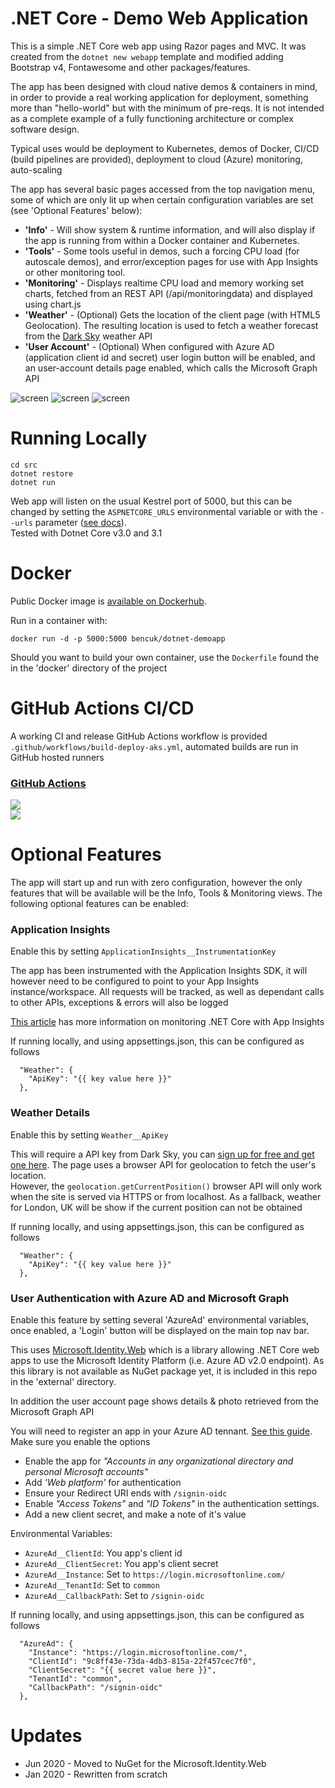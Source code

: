 # .NET Core - Demo Web Application
This is a simple .NET Core web app using Razor pages and MVC. It was created from the `dotnet new webapp` template and modified adding Bootstrap v4, Fontawesome and other packages/features.

The app has been designed with cloud native demos & containers in mind, in order to provide a real working application for deployment, something more than "hello-world" but with the minimum of pre-reqs. It is not intended as a complete example of a fully functioning architecture or complex software design.

Typical uses would be deployment to Kubernetes, demos of Docker, CI/CD (build pipelines are provided), deployment to cloud (Azure) monitoring, auto-scaling

The app has several basic pages accessed from the top navigation menu, some of which are only lit up when certain configuration variables are set (see 'Optional Features' below):

- **'Info'** - Will show system & runtime information, and will also display if the app is running from within a Docker container and Kubernetes.  
- **'Tools'** - Some tools useful in demos, such a forcing CPU load (for autoscale demos), and error/exception pages for use with App Insights or other monitoring tool.
- **'Monitoring'** - Displays realtime CPU load and memory working set charts, fetched from an REST API (/api/monitoringdata) and displayed using chart.js
- **'Weather'** - (Optional) Gets the location of the client page (with HTML5 Geolocation). The resulting location is used to fetch a weather forecast from the [Dark Sky](http://darksky.net) weather API
- **'User Account'** - (Optional) When configured with Azure AD (application client id and secret) user login button will be enabled, and an user-account details page enabled, which calls the Microsoft Graph API


![screen](https://user-images.githubusercontent.com/14982936/71717446-0bc47400-2e10-11ea-8db2-1db5b991d566.png)
![screen](https://user-images.githubusercontent.com/14982936/71717448-0bc47400-2e10-11ea-8bf0-5115d4c8c4a4.png)
![screen](https://user-images.githubusercontent.com/14982936/71717426-fea78500-2e0f-11ea-881f-ad9bd8adbfae.png)


# Running Locally 
```
cd src
dotnet restore
dotnet run
```

Web app will listen on the usual Kestrel port of 5000, but this can be changed by setting the `ASPNETCORE_URLS` environmental variable or with the `--urls` parameter ([see docs](https://docs.microsoft.com/en-us/aspnet/core/fundamentals/servers/kestrel?view=aspnetcore-3.1)).  
Tested with Dotnet Core v3.0 and 3.1


# Docker 
Public Docker image is [available on Dockerhub](https://hub.docker.com/r/bencuk/dotnet-demoapp/).  

Run in a container with:
```
docker run -d -p 5000:5000 bencuk/dotnet-demoapp
```

Should you want to build your own container, use the `Dockerfile` found the in the 'docker' directory of the project

# GitHub Actions CI/CD 
A working CI and release GitHub Actions workflow is provided `.github/workflows/build-deploy-aks.yml`, automated builds are run in GitHub hosted runners

### [GitHub Actions](https://github.com/benc-uk/dotnet-demoapp/actions)

![](https://img.shields.io/github/workflow/status/benc-uk/dotnet-demoapp/Build%20%26%20Deploy%20AKS)  
![](https://img.shields.io/github/last-commit/benc-uk/dotnet-demoapp)  


# Optional Features
The app will start up and run with zero configuration, however the only features that will be available will be the Info, Tools & Monitoring views. The following optional features can be enabled:

### Application Insights 
Enable this by setting `ApplicationInsights__InstrumentationKey` 

The app has been instrumented with the Application Insights SDK, it will however need to be configured to point to your App Insights instance/workspace. All requests will be tracked, as well as dependant calls to other APIs, exceptions & errors will also be logged

[This article](https://docs.microsoft.com/en-us/azure/azure-monitor/app/asp-net-core) has more information on monitoring .NET Core with App Insights

If running locally, and using appsettings.json, this can be configured as follows
```
  "Weather": {
    "ApiKey": "{{ key value here }}"
  },
```

### Weather Details
Enable this by setting `Weather__ApiKey`

This will require a API key from Dark Sky, you can [sign up for free and get one here](https://darksky.net/dev). The page uses a browser API for geolocation to fetch the user's location.  
However, the `geolocation.getCurrentPosition()` browser API will only work when the site is served via HTTPS or from localhost. As a fallback, weather for London, UK will be show if the current position can not be obtained

If running locally, and using appsettings.json, this can be configured as follows
```
  "Weather": {
    "ApiKey": "{{ key value here }}"
  },
```

### User Authentication with Azure AD and Microsoft Graph 
Enable this feature by setting several 'AzureAd' environmental variables, once enabled, a 'Login' button will be displayed on the main top nav bar.

This uses [Microsoft.Identity.Web](https://github.com/Azure-Samples/active-directory-aspnetcore-webapp-openidconnect-v2/tree/master/Microsoft.Identity.Web) which is a library allowing .NET Core web apps to use the Microsoft Identity Platform (i.e. Azure AD v2.0 endpoint). As this library is not available as NuGet package yet, it is included in this repo in the 'external' directory.  

In addition the user account page shows details & photo retrieved from the Microsoft Graph API

You will need to register an app in your Azure AD tennant. [See this guide](https://docs.microsoft.com/en-us/azure/active-directory/develop/quickstart-register-app). Make sure you enable the options 
- Enable the app for *"Accounts in any organizational directory and personal Microsoft accounts"*
- Add *'Web platform'* for authentication
- Ensure your Redirect URI ends with `/signin-oidc`
- Enable *"Access Tokens"* and *"ID Tokens"* in the authentication settings. 
- Add a new client secret, and make a note of it's value

Environmental Variables:
- `AzureAd__ClientId`: You app's client id
- `AzureAd__ClientSecret`: You app's client secret
- `AzureAd__Instance`: Set to `https://login.microsoftonline.com/`
- `AzureAd__TenantId`: Set to `common`
- `AzureAd__CallbackPath`: Set to `/signin-oidc`

If running locally, and using appsettings.json, this can be configured as follows
```
  "AzureAd": {
    "Instance": "https://login.microsoftonline.com/",
    "ClientId": "9c8ff43e-73da-4db3-815a-22f457cec7f0",
    "ClientSecret": "{{ secret value here }}",
    "TenantId": "common",
    "CallbackPath": "/signin-oidc"
  },
```


# Updates
* Jun 2020 - Moved to NuGet for the Microsoft.Identity.Web
* Jan 2020 - Rewritten from scratch
